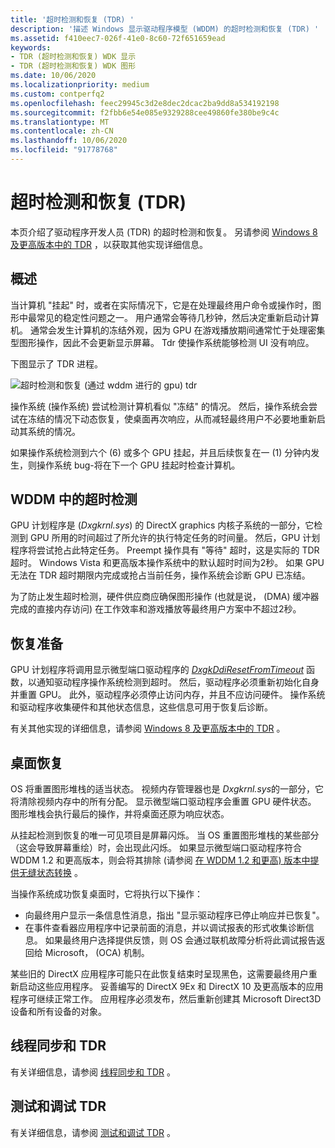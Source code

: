 ```yaml
---
title: '超时检测和恢复 (TDR) '
description: '描述 Windows 显示驱动程序模型 (WDDM) 的超时检测和恢复 (TDR) '
ms.assetid: f410eec7-026f-41e0-8c60-72f651659ead
keywords:
- TDR (超时检测和恢复) WDK 显示
- TDR (超时检测和恢复) WDK 图形
ms.date: 10/06/2020
ms.localizationpriority: medium
ms.custom: contperfq2
ms.openlocfilehash: feec29945c3d2e8dec2dcac2ba9dd8a534192198
ms.sourcegitcommit: f2fbb6e54e085e9329288cee49860fe380be9c4c
ms.translationtype: MT
ms.contentlocale: zh-CN
ms.lasthandoff: 10/06/2020
ms.locfileid: "91778768"
---
```

# <a name="timeout-detection-and-recovery-tdr"></a>超时检测和恢复 (TDR) 

本页介绍了驱动程序开发人员 (TDR) 的超时检测和恢复。 另请参阅 [Windows 8 及更高版本中的 TDR](tdr-changes-in-windows-8.md) ，以获取其他实现详细信息。

## <a name="overview"></a>概述

当计算机 "挂起" 时，或者在实际情况下，它是在处理最终用户命令或操作时，图形中最常见的稳定性问题之一。 用户通常会等待几秒钟，然后决定重新启动计算机。 通常会发生计算机的冻结外观，因为 GPU 在游戏播放期间通常忙于处理密集型图形操作，因此不会更新显示屏幕。 Tdr 使操作系统能够检测 UI 没有响应。

下图显示了 TDR 进程。

![超时检测和恢复 (通过 wddm 进行的 gpu) tdr](images/timeoutdetectionrecoverygpusthroughwddm.jpg)

操作系统 (操作系统) 尝试检测计算机看似 "冻结" 的情况。 然后，操作系统会尝试在冻结的情况下动态恢复，使桌面再次响应，从而减轻最终用户不必要地重新启动其系统的情况。

如果操作系统检测到六个 (6) 或多个 GPU 挂起，并且后续恢复在一 (1) 分钟内发生，则操作系统 bug-将在下一个 GPU 挂起时检查计算机。

## <a name="timeout-detection-in-wddm"></a>WDDM 中的超时检测

GPU 计划程序是 (*Dxgkrnl.sys*) 的 DirectX graphics 内核子系统的一部分，它检测到 GPU 所用的时间超过了所允许的执行特定任务的时间量。 然后，GPU 计划程序将尝试抢占此特定任务。 Preempt 操作具有 "等待" 超时，这是实际的 TDR 超时。 Windows Vista 和更高版本操作系统中的默认超时时间为2秒。 如果 GPU 无法在 TDR 超时期限内完成或抢占当前任务，操作系统会诊断 GPU 已冻结。

为了防止发生超时检测，硬件供应商应确保图形操作 (也就是说， (DMA) 缓冲器完成的直接内存访问) 在工作效率和游戏播放等最终用户方案中不超过2秒。

## <a name="preparation-for-recovery"></a>恢复准备

GPU 计划程序将调用显示微型端口驱动程序的 [*DxgkDdiResetFromTimeout*](/windows-hardware/drivers/ddi/d3dkmddi/nc-d3dkmddi-dxgkddi_resetfromtimeout) 函数，以通知驱动程序操作系统检测到超时。 然后，驱动程序必须重新初始化自身并重置 GPU。 此外，驱动程序必须停止访问内存，并且不应访问硬件。 操作系统和驱动程序收集硬件和其他状态信息，这些信息可用于恢复后诊断。

有关其他实现的详细信息，请参阅 [Windows 8 及更高版本中的 TDR](tdr-changes-in-windows-8.md) 。

## <a name="desktop-recovery"></a>桌面恢复

OS 将重置图形堆栈的适当状态。 视频内存管理器也是 *Dxgkrnl.sys*的一部分，它将清除视频内存中的所有分配。 显示微型端口驱动程序会重置 GPU 硬件状态。 图形堆栈会执行最后的操作，并将桌面还原为响应状态。

从挂起检测到恢复的唯一可见项目是屏幕闪烁。 当 OS 重置图形堆栈的某些部分（这会导致屏幕重绘）时，会出现此闪烁。 如果显示微型端口驱动程序符合 WDDM 1.2 和更高版本，则会将其排除 (请参阅 [在 WDDM 1.2 和更高) 版本中提供无缝状态转换](seamless-state-transitions-in-wddm-1-2-and-later.md) 。

当操作系统成功恢复桌面时，它将执行以下操作：

* 向最终用户显示一条信息性消息，指出 "显示驱动程序已停止响应并已恢复"。
* 在事件查看器应用程序中记录前面的消息，并以调试报表的形式收集诊断信息。 如果最终用户选择提供反馈，则 OS 会通过联机故障分析将此调试报告返回给 Microsoft， (OCA) 机制。

某些旧的 DirectX 应用程序可能只在此恢复结束时呈现黑色，这需要最终用户重新启动这些应用程序。 妥善编写的 DirectX 9Ex 和 DirectX 10 及更高版本的应用程序可继续正常工作。 应用程序必须发布，然后重新创建其 Microsoft Direct3D 设备和所有设备的对象。

## <a name="thread-synchronization-and-tdr"></a>线程同步和 TDR

有关详细信息，请参阅 [线程同步和 TDR](thread-synchronization-and-tdr.md) 。

## <a name="testing-and-debugging-tdr"></a>测试和调试 TDR

有关详细信息，请参阅 [测试和调试 TDR](tdr-registry-keys.md) 。

